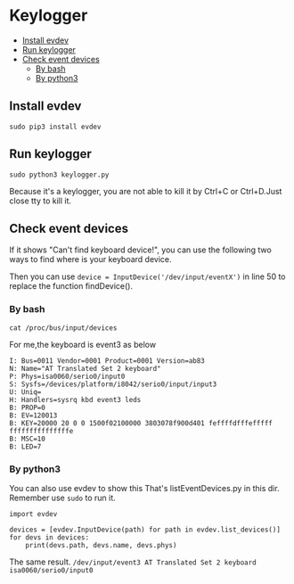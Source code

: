 # Keylogger


<!-- vim-markdown-toc GFM -->

* [Install evdev](#install-evdev)
* [Run keylogger](#run-keylogger)
* [Check event devices](#check-event-devices)
	* [By bash](#by-bash)
	* [By python3](#by-python3)

<!-- vim-markdown-toc -->

## Install evdev

`sudo pip3 install evdev`

## Run keylogger

`sudo python3 keylogger.py`

Because it's a keylogger, you are not able to kill it by Ctrl+C or Ctrl+D.Just close tty to kill it.

## Check event devices

If it shows "Can't find keyboard device!", you can use the following two ways to find where is your keyboard device.

Then you can use `device = InputDevice('/dev/input/eventX')` in line 50 to replace the function findDevice().

### By bash

`cat /proc/bus/input/devices`

For me,the keyboard is event3 as below

```
I: Bus=0011 Vendor=0001 Product=0001 Version=ab83
N: Name="AT Translated Set 2 keyboard"
P: Phys=isa0060/serio0/input0
S: Sysfs=/devices/platform/i8042/serio0/input/input3
U: Uniq=
H: Handlers=sysrq kbd event3 leds 
B: PROP=0
B: EV=120013
B: KEY=20000 20 0 0 1500f02100000 3803078f900d401 feffffdfffefffff fffffffffffffffe
B: MSC=10
B: LED=7
```

### By python3

You can also use evdev to show this
That's listEventDevices.py in this dir. Remember use `sudo` to run it.

```
import evdev

devices = [evdev.InputDevice(path) for path in evdev.list_devices()]
for devs in devices:
    print(devs.path, devs.name, devs.phys)
```

The same result.
`/dev/input/event3 AT Translated Set 2 keyboard isa0060/serio0/input0`


